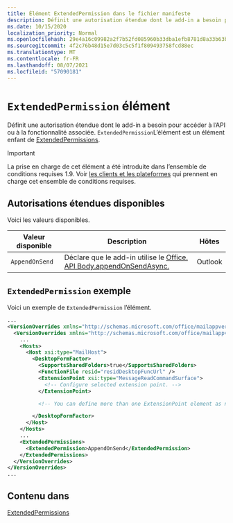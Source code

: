 ```yaml
---
title: Élément ExtendedPermission dans le fichier manifeste
description: Définit une autorisation étendue dont le add-in a besoin pour accéder à l’API ou à la fonctionnalité associée.
ms.date: 10/15/2020
localization_priority: Normal
ms.openlocfilehash: 29e4a16c09982a2f7b52fd085960b33dba1efb8781d8a33b63bf138a571ef00e
ms.sourcegitcommit: 4f2c76b48d15e7d03c5c5f1f809493758fcd88ec
ms.translationtype: MT
ms.contentlocale: fr-FR
ms.lasthandoff: 08/07/2021
ms.locfileid: "57090181"
---
```

# <a name="extendedpermission-element"></a>`ExtendedPermission` élément

Définit une autorisation étendue dont le add-in a besoin pour accéder à l’API ou à la fonctionnalité associée. `ExtendedPermission`L’élément est un élément enfant de [ExtendedPermissions](extendedpermissions.md).

> [!IMPORTANT]
> La prise en charge de cet élément a été introduite dans l’ensemble de conditions requises 1.9. Voir [les clients et les plateformes](../../reference/requirement-sets/outlook-api-requirement-sets.md#requirement-sets-supported-by-exchange-servers-and-outlook-clients) qui prennent en charge cet ensemble de conditions requises.

## <a name="available-extended-permissions"></a>Autorisations étendues disponibles

Voici les valeurs disponibles.

|Valeur disponible|Description|Hôtes|
|---|---|---|
|`AppendOnSend`|Déclare que le add-in utilise le [Office. API Body.appendOnSendAsync.](/javascript/api/outlook/office.body?view=outlook-js-preview&preserve-view=true#appendOnSendAsync_data__options__callback_)|Outlook|

## <a name="extendedpermission-example"></a>`ExtendedPermission` exemple

Voici un exemple de `ExtendedPermission` l’élément.

```XML
...
<VersionOverrides xmlns="http://schemas.microsoft.com/office/mailappversionoverrides" xsi:type="VersionOverridesV1_0">
  <VersionOverrides xmlns="http://schemas.microsoft.com/office/mailappversionoverrides/1.1" xsi:type="VersionOverridesV1_1">
    ...
    <Hosts>
      <Host xsi:type="MailHost">
        <DesktopFormFactor>
          <SupportsSharedFolders>true</SupportsSharedFolders>
          <FunctionFile resid="residDesktopFuncUrl" />
          <ExtensionPoint xsi:type="MessageReadCommandSurface">
            <!-- Configure selected extension point. -->
          </ExtensionPoint>

          <!-- You can define more than one ExtensionPoint element as needed. -->

        </DesktopFormFactor>
      </Host>
    </Hosts>
    ...
    <ExtendedPermissions>
      <ExtendedPermission>AppendOnSend</ExtendedPermission>
    </ExtendedPermissions>
  </VersionOverrides>
</VersionOverrides>
...
```

## <a name="contained-in"></a>Contenu dans

[ExtendedPermissions](extendedpermissions.md)
